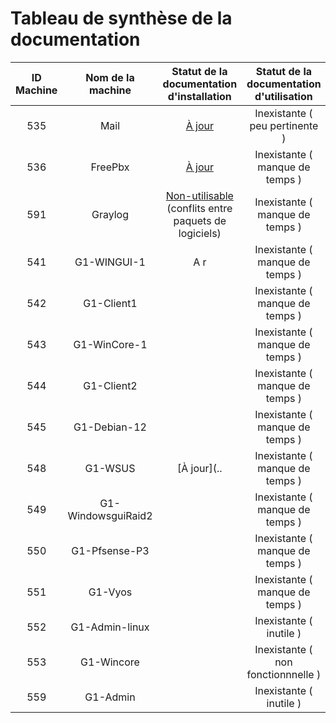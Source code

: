 # Tableau de synthèse de la documentation

| ID Machine  | Nom de la machine | Statut de la documentation d'installation | Statut de la documentation d'utilisation |
|:-----------------:|:-----------------:|:-----------------------------------------:|:----------------------------------------:|
| 535 | Mail      |  [À jour](../S07/s07_INSTALL.md)                               |   Inexistante ( peu pertinente  )       |
| 536 | FreePbx       |  [À jour](../S09/S09_INSTALL.md)                           |   Inexistante ( manque de temps  )       |
| 591 | Graylog     |  [Non-utilisable](../S06/S06_INSTALL.md)  (conflits entre paquets de logiciels)                           |   Inexistante ( manque de temps  )       |
| 541 | G1-WINGUI-1      |  A r                                   |   Inexistante ( manque de temps  )       |
| 542 | G1-Client1      |                                    |   Inexistante ( manque de temps  )       |
| 543 | G1-WinCore-1  |                                   |   Inexistante ( manque de temps  )       |
| 544 | G1-Client2       |                                    |   Inexistante ( manque de temps  )       |
| 545 | G1-Debian-12   |                                    |   Inexistante ( manque de temps  )       |
| 548 | G1-WSUS          |    [À jour](..                               |   Inexistante ( manque de temps  )       |
| 549 | G1-WindowsguiRaid2       |                                     |   Inexistante ( manque de temps  )       |
| 550 | G1-Pfsense-P3 |                                 |   Inexistante ( manque de temps  )       |
| 551 | G1-Vyos |                                     |   Inexistante ( manque de temps  )       |
| 552 | G1-Admin-linux          |             |   Inexistante ( inutile  )               |
| 553 | G1-Wincore         |        |   Inexistante  ( non fonctionnnelle )    |
| 559 | G1-Admin    |                                 |   Inexistante ( inutile  )               |
